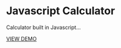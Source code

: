 # Javascript Calculator

Calculator built in Javascript...

<a href="http://crooked-elbow.surge.sh/" target="blank">VIEW DEMO</a>